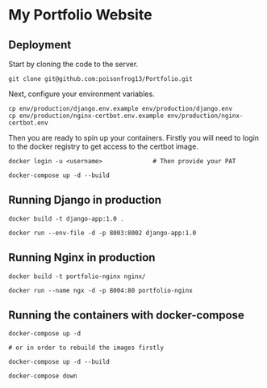 # My Portfolio Website

## Deployment
Start by cloning the code to the server.
```
git clone git@github.com:poisonfrog13/Portfolio.git
```

Next, configure your environment variables.
```
cp env/production/django.env.example env/production/django.env
cp env/production/nginx-certbot.env.example env/production/nginx-certbot.env
```


Then you are ready to spin up your containers. Firstly you will need to login to the docker registry to get access to the certbot image. 
```
docker login -u <username>              # Then provide your PAT

docker-compose up -d --build
```





## Running Django in production
```
docker build -t django-app:1.0 .

docker run --env-file -d -p 8003:8002 django-app:1.0
```

## Running Nginx in production
```
docker build -t portfolio-nginx nginx/

docker run --name ngx -d -p 8004:80 portfolio-nginx
```

## Running the containers with docker-compose
```
docker-compose up -d 

# or in order to rebuild the images firstly

docker-compose up -d --build

docker-compose down

```

